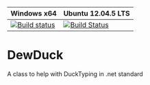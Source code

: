  Windows x64 | Ubuntu 12.04.5 LTS |
--- | --- |
[![Build status](https://ci.appveyor.com/api/projects/status/m9p7qblkikrceer2?svg=true)](https://ci.appveyor.com/project/andreabbondanza/dewduck) | [![Build Status](https://travis-ci.org/andreabbondanza/DewDuck.svg?branch=master)](https://travis-ci.org/andreabbondanza/DewDuck)

# DewDuck
A class to help with DuckTyping in .net standard
